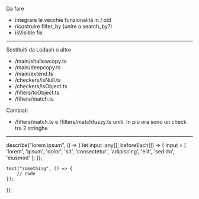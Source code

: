 Da fare
- integrare le vecchie funzionalità in /.old
- ricostruire filter_by (unire a search_by?)
- isVisible fix

---------------------------------------------------

Sostituiti da Lodash o altro
 - /main/shallowcopy.ts
 - /main/deepcopy.ts
 - /main/extend.ts
 - /checkers/isNull.ts
 - /checkers/isObject.ts
 - /filters/toObject.ts
 - /filters/match.ts

Cambiati
 - /filters/match.ts e /filters/matchfuzzy.ts uniti. In più ora sono un check tra 2 stringhe

---------------------------------------------------

describe("lorem ipsum", () => {
	let input :any[];
	beforeEach(() => {
		input = [
			'lorem',
			'ipsum',
			'dolor',
			'sit',
			'consectetur',
			'adipiscing',
			'elit',
			'sed do',
			'eiusmod'
		];
	});

	test("something", () => {
		// code
	});

});
